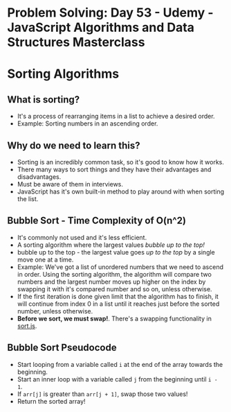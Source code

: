 # Problem Solving: Day 53 - Udemy - JavaScript Algorithms and Data Structures Masterclass

<h1>Sorting Algorithms</h1>

<h2>What is sorting?</h2>

- It's a process of rearranging items in a list to achieve a desired order.
- Example: Sorting numbers in an ascending order.

<h2>Why do we need to learn this?</h2>

- Sorting is an incredibly common task, so it's good to know how it works.
- There many ways to sort things and they have their advantages and disadvantages.
- Must be aware of them in interviews.
- JavaScript has it's own built-in method to play around with when sorting the list.

<h2>Bubble Sort - Time Complexity of O(n^2)</h2>

- It's commonly not used and it's less efficient.
- A sorting algorithm where the largest values _bubble up to the top!_
- bubble up to the top - the largest value goes _up to the top_ by a single move one at a time.
- Example: We've got a list of unordered numbers that we need to ascend in order. Using the sorting algorithm, the algorithm will compare two numbers and the largest number moves up higher on the index by swapping it with it's compared number and so on, unless otherwise.
- If the first iteration is done given limit that the algorithm has to finish, it will continue from index 0 in a list until it reaches just before the sorted number, unless otherwise.
- **Before we sort, we must swap!**. There's a swapping functionality in [sort.js](sort.js).

<h2>Bubble Sort Pseudocode</h2>

- Start looping from a variable called `i` at the end of the array towards the beginning.
- Start an inner loop with a variable called `j` from the beginning until `i - 1`.
- If `arr[j]` is greater than `arr[j + 1]`, swap those two values!
- Return the sorted array!
